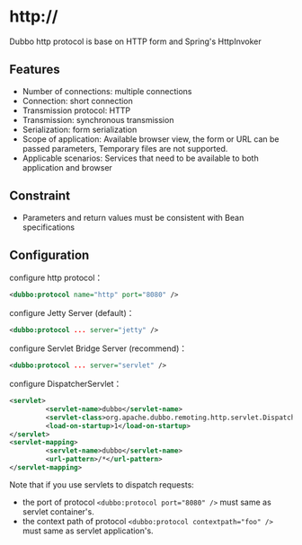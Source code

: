 # http://

Dubbo http protocol is base on HTTP form and Spring's HttpInvoker


## Features

* Number of connections: multiple connections
* Connection: short connection
* Transmission protocol: HTTP
* Transmission: synchronous transmission
* Serialization: form serialization
* Scope of application: Available browser view, the form or URL can be passed parameters, Temporary files are not supported.
* Applicable scenarios: Services that need to be available to both application and browser

## Constraint
* Parameters and return values must be consistent with Bean specifications

## Configuration

configure http protocol：

```xml
<dubbo:protocol name="http" port="8080" />
```

configure Jetty Server (default)：

```xml
<dubbo:protocol ... server="jetty" />
```

configure Servlet Bridge Server (recommend)：

```xml
<dubbo:protocol ... server="servlet" />
```

configure DispatcherServlet：

```xml
<servlet>
         <servlet-name>dubbo</servlet-name>
         <servlet-class>org.apache.dubbo.remoting.http.servlet.DispatcherServlet</servlet-class>
         <load-on-startup>1</load-on-startup>
</servlet>
<servlet-mapping>
         <servlet-name>dubbo</servlet-name>
         <url-pattern>/*</url-pattern>
</servlet-mapping>
```

Note that if you use servlets to dispatch requests:

* the port of protocol `<dubbo:protocol port="8080" />` must same as  servlet container's.
* the context path of protocol `<dubbo:protocol contextpath="foo" />` must same as servlet application's.


